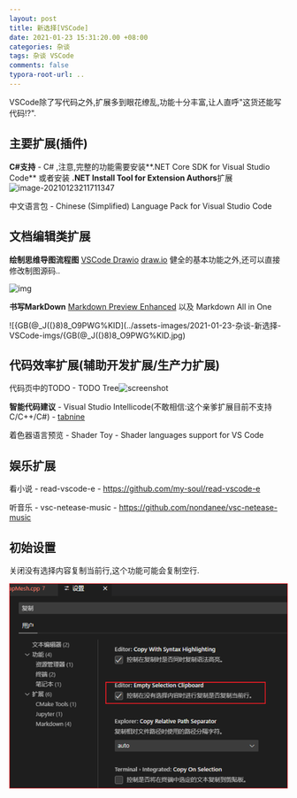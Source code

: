 ```yaml
---
layout: post
title: 新选择[VSCode]
date: 2021-01-23 15:31:20.00 +08:00
categories: 杂谈
tags: 杂谈 VSCode
comments: false
typora-root-url: ..
---
```




VSCode除了写代码之外,扩展多到眼花缭乱,功能十分丰富,让人直呼"这货还能写代码!?".

## 主要扩展(插件)

**C#支持** - C# ,注意,完整的功能需要安装**.NET Core SDK for Visual Studio Code** 或者安装 **.NET Install Tool for Extension Authors**扩展![image-20210123211711347](F:\GitHub\a690089735.github.io\assets-images\image-20210123211711347.png)



中文语言包 - Chinese (Simplified) Language Pack for Visual Studio Code

## 文档编辑类扩展

**绘制思维导图流程图** [VSCode Drawio](https://github.com/hediet/vscode-drawio) [draw.io](http://draw.io) 健全的基本功能之外,还可以直接修改制图源码..

![img](F:\GitHub\a690089735.github.io\assets-images\demo.gif)

**书写MarkDown** [Markdown Preview Enhanced](https://shd101wyy.github.io/markdown-preview-enhanced/#/zh-cn/) 以及 Markdown All in One

![{GB(@_J((}8)8_O9PWG%KID](../assets-images/2021-01-23-杂谈-新选择-VSCode-imgs/{GB(@_J((}8)8_O9PWG%KID.jpg)

## 代码效率扩展(辅助开发扩展/生产力扩展)

代码页中的TODO - TODO Tree![screenshot](F:\GitHub\a690089735.github.io\assets-images\screenshot.png)

**智能代码建议** - Visual Studio Intellicode(不敢相信:这个亲爹扩展目前不支持C/C++/C#) - [tabnine](https://www.google.com/search?q=vacode%20tabnine&safe=off&cad=h)

着色器语言预览 - Shader Toy - Shader languages support for VS Code

## 娱乐扩展

看小说 - read-vscode-e - https://github.com/my-soul/read-vscode-e

听音乐 - vsc-netease-music - https://github.com/nondanee/vsc-netease-music

## 初始设置

关闭没有选择内容复制当前行,这个功能可能会复制空行.

![image-20241114095758935](./assets-images/2021-01-23-%E6%9D%82%E8%B0%88-%E6%96%B0%E9%80%89%E6%8B%A9-VSCode-imgs/image-20241114095758935.png)
